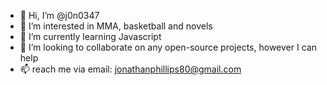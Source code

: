 - 👋 Hi, I’m @j0n0347
- 👀 I’m interested in MMA, basketball and novels
- 🌱 I’m currently learning Javascript
- 💞️ I’m looking to collaborate on any open-source projects, however I can help
- 📫 reach me via email: jonathanphillips80@gmail.com

